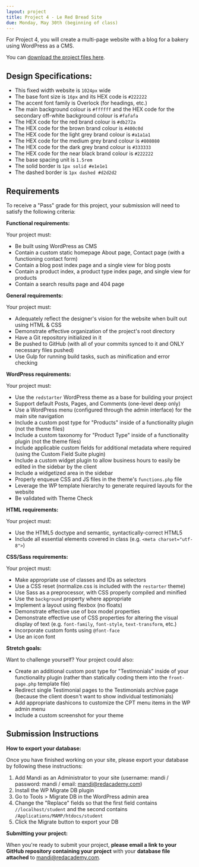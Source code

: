 ```yaml
---
layout: project
title: Project 4 - Le Red Bread Site
due: Monday, May 30th (beginning of class)
---
```


For Project 4, you will create a multi-page website with a blog for a bakery using WordPress as a CMS.

You can [download the project files here](https://s3-us-west-2.amazonaws.com/red-wdp/project-files/project-05.zip).

## Design Specifications:

- This fixed width website is `1024px` wide
- The base font size is `16px` and its HEX code is `#222222`
- The accent font family is Overlock (for headings, etc.)
- The main background colour is `#ffffff` and the HEX code for the secondary off-white background colour is `#fafafa`
- The HEX code for the red brand colour is `#db272a`
- The HEX code for the brown brand colour is `#400c0d`
- The HEX code for the light grey brand colour is `#a1a1a1`
- The HEX code for the medium grey brand colour is `#808080`
- The HEX code for the dark grey brand colour is `#333333`
- The HEX code for the near black brand colour is `#222222`
- The base spacing unit is `1.5rem`
- The solid border is `1px solid #e1e1e1`
- The dashed border is `1px dashed #d2d2d2`

## Requirements

To receive a "Pass" grade for this project, your submission will need to satisfy the following criteria:

**Functional requirements:**

Your project must:

- Be built using WordPress as CMS
- Contain a custom static homepage About page, Contact page (with a functioning contact form)
- Contain a blog post index page and a single view for blog posts
- Contain a product index, a product type index page, and single view for products
- Contain a search results page and 404 page

**General requirements:**

Your project must:

- Adequately reflect the designer's vision for the website when built out using HTML & CSS
- Demonstrate effective organization of the project's root directory
- Have a Git repository initialized in it
- Be pushed to GitHub (with all of your commits synced to it and ONLY necessary files pushed)
- Use Gulp for running build tasks, such as minification and error checking

**WordPress requirements:**

Your project must:

- Use the `redstarter` WordPress theme as a base for building your project
- Support default Posts, Pages, and Comments (one-level deep only)
- Use a WordPress menu (configured through the admin interface) for the main site navigation
- Include a custom post type for "Products" inside of a functionality plugin (not the theme files)
- Include a custom taxonomy for "Product Type" inside of a functionality plugin (not the theme files)
- Include applicable custom fields for additional metadata where required (using the Custom Field Suite plugin)
- Include a custom widget plugin to allow business hours to easily be edited in the sidebar by the client
- Include a widgetized area in the sidebar
- Properly enqueue CSS and JS files in the theme's `functions.php` file
- Leverage the WP template hierarchy to generate required layouts for the website
- Be validated with Theme Check

**HTML requirements:**

Your project must:

- Use the HTML5 doctype and semantic, syntactically-correct HTML5
- Include all essential elements covered in class (e.g. `<meta charset="utf-8">`)

**CSS/Sass requirements:**

Your project must:

- Make appropriate use of classes and IDs as selectors
- Use a CSS reset (normalize.css is included with the `restarter` theme)
- Use Sass as a preprocessor, with CSS properly compiled and minified
- Use the `background` property where appropriate
- Implement a layout using flexbox (no floats)
- Demonstrate effective use of box model properties
- Demonstrate effective use of CSS properties for altering the visual display of text (e.g. `font-family`, `font-style`, `text-transform`, etc.)
- Incorporate custom fonts using `@font-face`
- Use an icon font

**Stretch goals:**

Want to challenge yourself? Your project could also:

- Create an additional custom post type for "Testimonials" inside of your functionality plugin (rather than statically coding them into the `front-page.php` template file)
- Redirect single Testimonial pages to the Testimonials archive page (because the client doesn't want to show individual testimonials)
- Add appropriate dashicons to customize the CPT menu items in the WP admin menu
- Include a custom screenshot for your theme

## Submission Instructions

**How to export your database:**

Once you have finished working on your site, please export your database by following these instructions:

1. Add Mandi as an Administrator to your site (username: mandi / password: mandi / email: mandi@redacademy.com)
2. Install the WP Migrate DB plugin
3. Go to Tools > Migrate DB in the WordPress admin area
4. Change the "Replace" fields so that the first field contains `//localhost/student` and the second contains `/Applications/MAMP/htdocs/student`
5. Click the Migrate button to export your DB

**Submitting your project:**

When you're ready to submit your project, **please email a link to your GitHub repository containing your project** with your **database file attached** to [mandi@redacademy.com](mailto:mandi@redacademy.com).
